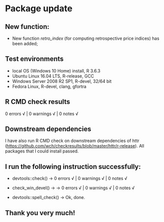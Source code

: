 # Package update 

## New function:
* New function *retro_index* (for computing retrospective price indices) has been added;

## Test environments
* local OS (Windows 10 Home) install, R 3.6.3
* Ubuntu Linux 16.04 LTS, R-release, GCC
* Windows Server 2008 R2 SP1, R-devel, 32/64 bit
* Fedora Linux, R-devel, clang, gfortra

## R CMD check results

0 errors √ | 0 warnings √ | 0 notes √ 

## Downstream dependencies

I have also run R CMD check on downstream dependencies of httr 
(https://github.com/wch/checkresults/blob/master/httr/r-release). 
All packages that I could install passed.

## I run the following instruction successfully:

* devtools::check() -> 0 errors √ | 0 warnings √ | 0 notes √

* check_win_devel() -> -> 0 errors √ | 0 warnings √ | 0 notes √

* devtools::spell_check() -> Ok, done.

## Thank you very much! 


